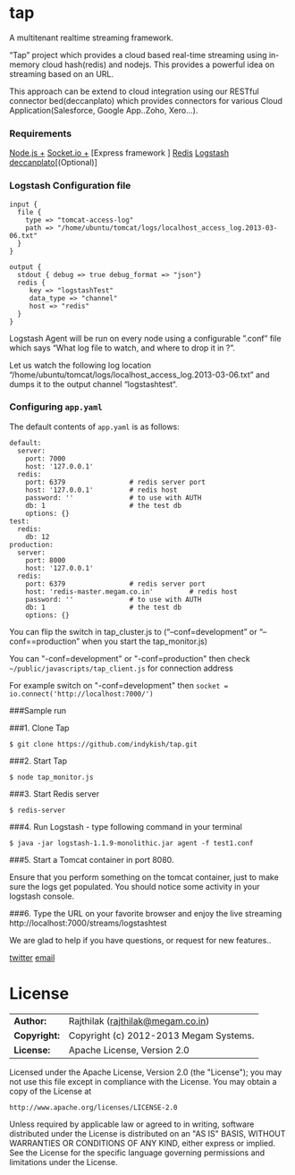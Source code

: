 tap
===

A multitenant realtime streaming framework.

“Tap” project which provides a cloud based real-time streaming using in-memory cloud hash(redis) and nodejs. This provides a powerful idea on streaming based on an URL. 

This approach can be extend to cloud integration using our RESTful connector bed(deccanplato) which provides connectors for various Cloud Application(Salesforce, Google App..Zoho, Xero…).

### Requirements

> 
[Node.js +](http://nodejs.org/)
[Socket.io +](http://socket.io/)
[Express framework ]
[Redis](http://redis.io/)
[Logstash](http://logstash.net/)
[deccanplato](https://github.com/indykish/deccanplato/)[(Optional)]

### Logstash Configuration file

```
input {
  file {
    type => "tomcat-access-log"
    path => "/home/ubuntu/tomcat/logs/localhost_access_log.2013-03-06.txt"
  }
}
 
output {
  stdout { debug => true debug_format => "json"}
  redis {
     key => "logstashTest"
     data_type => "channel"
     host => "redis"
  }
}
```
Logstash Agent will be run on every node using a configurable ”<x>.conf” file which says “What log file to watch, and where to drop it in ?”.

Let us watch the following  log location “/home/ubuntu/tomcat/logs/localhost_access_log.2013-03-06.txt” and dumps it to the output channel “logstashtest“.

### Configuring `app.yaml`

The default contents of `app.yaml` is as follows:

```
default:
  server:
    port: 7000
    host: '127.0.0.1'
  redis:
    port: 6379                # redis server port
    host: '127.0.0.1'         # redis host
    password: ''              # to use with AUTH
    db: 1                     # the test db
    options: {}
test:
  redis:
    db: 12
production:
  server:
    port: 8000
    host: '127.0.0.1'
  redis:
    port: 6379                # redis server port
    host: 'redis-master.megam.co.in'         # redis host
    password: ''              # to use with AUTH
    db: 1                     # the test db
    options: {}
```
You can flip the switch in tap_cluster.js to (“–conf=development” or “–conf==production” when you start the tap_monitor.js)

You can "-conf=development" or "-conf=production" then check `~/public/javascripts/tap_client.js` for connection address 

For example switch on "-conf=development" then `socket = io.connect('http://localhost:7000/')`

###Sample run

###1. Clone Tap

`$ git clone https://github.com/indykish/tap.git`

###2. Start Tap
 	
`$ node tap_monitor.js`

###3. Start Redis server

`$ redis-server`

###4. Run Logstash -  type following command in your terminal

`$ java -jar logstash-1.1.9-monolithic.jar agent -f test1.conf`

###5. Start a Tomcat container in port 8080.

Ensure that you perform something on the tomcat container, just to make sure the logs get populated. You should notice some activity in your logstash console.

###6. Type the URL on your favorite browser and enjoy the live streaming http://localhost:7000/streams/logstashtest


We are glad to help if you have questions, or request for new features..

[twitter](http://twitter.com/indykish) [email](<rajthilak@megam.co.in>)

# License


|                      |                                          |
|:---------------------|:-----------------------------------------|
| **Author:**          | Rajthilak (<rajthilak@megam.co.in>)
| **Copyright:**       | Copyright (c) 2012-2013 Megam Systems.
| **License:**         | Apache License, Version 2.0

Licensed under the Apache License, Version 2.0 (the "License");
you may not use this file except in compliance with the License.
You may obtain a copy of the License at

    http://www.apache.org/licenses/LICENSE-2.0

Unless required by applicable law or agreed to in writing, software
distributed under the License is distributed on an "AS IS" BASIS,
WITHOUT WARRANTIES OR CONDITIONS OF ANY KIND, either express or implied.
See the License for the specific language governing permissions and
limitations under the License.


